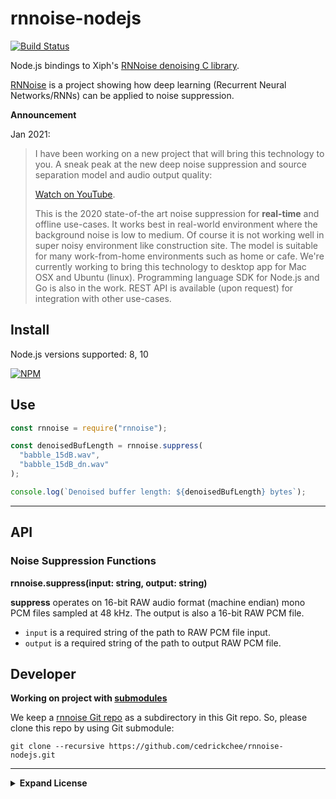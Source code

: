 # rnnoise-nodejs

[![Build Status](https://travis-ci.com/cedrickchee/rnnoise-nodejs.svg?branch=master)](https://travis-ci.com/cedrickchee/rnnoise-nodejs)

Node.js bindings to Xiph's [RNNoise denoising C library](https://github.com/xiph/rnnoise/).

[RNNoise](https://people.xiph.org/~jm/demo/rnnoise/) is a project showing how deep learning (Recurrent Neural Networks/RNNs) can be applied to noise suppression.

**Announcement**

Jan 2021:

>
> I have been working on a new project that will bring this technology to you. A sneak peak at the new deep noise suppression and source separation model and audio output quality:
>
> [Watch on YouTube](https://youtu.be/_-GoGJSE8q0).
>
> This is the 2020 state-of-the art noise suppression for **real-time** and offline use-cases. It works best in real-world environment where the background noise is low to medium. Of course it is not working well in super noisy environment like construction site. The model is suitable for many work-from-home environments such as home or cafe. We're currently working to bring this technology to desktop app for Mac OSX and Ubuntu (linux). Programming language SDK for Node.js and Go is also in the work. REST API is available (upon request) for integration with other use-cases.

## Install

Node.js versions supported: 8, 10

[![NPM](https://nodei.co/npm/rnnoise.png?compact=true)](https://nodei.co/npm/rnnoise/)

## Use

```javascript
const rnnoise = require("rnnoise");

const denoisedBufLength = rnnoise.suppress(
  "babble_15dB.wav",
  "babble_15dB_dn.wav"
);

console.log(`Denoised buffer length: ${denoisedBufLength} bytes`);
```

---

## API

### Noise Suppression Functions

**rnnoise.suppress(input: string, output: string)**

**suppress** operates on 16-bit RAW audio format (machine endian) mono PCM files sampled at 48 kHz. The output is also a 16-bit RAW PCM file.

- `input` is a required string of the path to RAW PCM file input.
- `output` is a required string of the path to output RAW PCM file.

## Developer

**Working on project with [submodules](https://git-scm.com/book/en/v2/Git-Tools-Submodules)**

We keep a [rnnoise Git repo](https://github.com/xiph/rnnoise/) as a subdirectory in this Git repo. So, please clone this repo by using Git submodule:

```
git clone --recursive https://github.com/cedrickchee/rnnoise-nodejs.git
```

---

<details>

<summary><b>Expand License</b></summary>

The code in this repository, including all code samples, is released under the [MIT license](LICENSE).

Copyright (c) 2020 Cedric Chee
</details>
